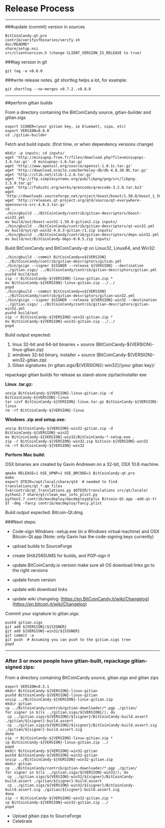 Release Process
====================

* * *

###update (commit) version in sources


	BitCoinCandy-qt.pro
	contrib/verifysfbinaries/verify.sh
	doc/README*
	share/setup.nsi
	src/clientversion.h (change CLIENT_VERSION_IS_RELEASE to true)

###tag version in git

	git tag -a v0.8.0

###write release notes. git shortlog helps a lot, for example:

	git shortlog --no-merges v0.7.2..v0.8.0

* * *

##perform gitian builds

 From a directory containing the BitCoinCandy source, gitian-builder and gitian.sigs
  
	export SIGNER=(your gitian key, ie bluematt, sipa, etc)
	export VERSION=0.8.0
	cd ./gitian-builder

 Fetch and build inputs: (first time, or when dependency versions change)

	mkdir -p inputs; cd inputs/
	wget 'http://miniupnp.free.fr/files/download.php?file=miniupnpc-1.6.tar.gz' -O miniupnpc-1.6.tar.gz
	wget 'http://www.openssl.org/source/openssl-1.0.1c.tar.gz'
	wget 'http://download.oracle.com/berkeley-db/db-4.8.30.NC.tar.gz'
	wget 'http://zlib.net/zlib-1.2.6.tar.gz'
	wget 'ftp://ftp.simplesystems.org/pub/libpng/png/src/libpng-1.5.9.tar.gz'
	wget 'http://fukuchi.org/works/qrencode/qrencode-3.2.0.tar.bz2'
	wget 'http://downloads.sourceforge.net/project/boost/boost/1.50.0/boost_1_50_0.tar.bz2'
	wget 'http://releases.qt-project.org/qt4/source/qt-everywhere-opensource-src-4.8.3.tar.gz'
	cd ..
	./bin/gbuild ../BitCoinCandy/contrib/gitian-descriptors/boost-win32.yml
	mv build/out/boost-win32-1.50.0-gitian2.zip inputs/
	./bin/gbuild ../BitCoinCandy/contrib/gitian-descriptors/qt-win32.yml
	mv build/out/qt-win32-4.8.3-gitian-r1.zip inputs/
	./bin/gbuild ../BitCoinCandy/contrib/gitian-descriptors/deps-win32.yml
	mv build/out/BitCoinCandy-deps-0.0.5.zip inputs/

 Build BitCoinCandy and BitCoinCandy-qt on Linux32, Linux64, and Win32:
  
	./bin/gbuild --commit BitCoinCandy=v${VERSION} ../BitCoinCandy/contrib/gitian-descriptors/gitian.yml
	./bin/gsign --signer $SIGNER --release ${VERSION} --destination ../gitian.sigs/ ../BitCoinCandy/contrib/gitian-descriptors/gitian.yml
	pushd build/out
	zip -r BitCoinCandy-${VERSION}-linux-gitian.zip *
	mv BitCoinCandy-${VERSION}-linux-gitian.zip ../../
	popd
	./bin/gbuild --commit BitCoinCandy=v${VERSION} ../BitCoinCandy/contrib/gitian-descriptors/gitian-win32.yml
	./bin/gsign --signer $SIGNER --release ${VERSION}-win32 --destination ../gitian.sigs/ ../BitCoinCandy/contrib/gitian-descriptors/gitian-win32.yml
	pushd build/out
	zip -r BitCoinCandy-${VERSION}-win32-gitian.zip *
	mv BitCoinCandy-${VERSION}-win32-gitian.zip ../../
	popd

  Build output expected:

  1. linux 32-bit and 64-bit binaries + source (BitCoinCandy-${VERSION}-linux-gitian.zip)
  2. windows 32-bit binary, installer + source (BitCoinCandy-${VERSION}-win32-gitian.zip)
  3. Gitian signatures (in gitian.sigs/${VERSION}[-win32]/(your gitian key)/

repackage gitian builds for release as stand-alone zip/tar/installer exe

**Linux .tar.gz:**

	unzip BitCoinCandy-${VERSION}-linux-gitian.zip -d BitCoinCandy-${VERSION}-linux
	tar czvf BitCoinCandy-${VERSION}-linux.tar.gz BitCoinCandy-${VERSION}-linux
	rm -rf BitCoinCandy-${VERSION}-linux

**Windows .zip and setup.exe:**

	unzip BitCoinCandy-${VERSION}-win32-gitian.zip -d BitCoinCandy-${VERSION}-win32
	mv BitCoinCandy-${VERSION}-win32/BitCoinCandy-*-setup.exe .
	zip -r BitCoinCandy-${VERSION}-win32.zip bitcoin-${VERSION}-win32
	rm -rf BitCoinCandy-${VERSION}-win32

**Perform Mac build:**

  OSX binaries are created by Gavin Andresen on a 32-bit, OSX 10.6 machine.

	qmake RELEASE=1 USE_UPNP=1 USE_QRCODE=1 BitCoinCandy-qt.pro
	make
	export QTDIR=/opt/local/share/qt4  # needed to find translations/qt_*.qm files
	T=$(contrib/qt_translations.py $QTDIR/translations src/qt/locale)
	python2.7 share/qt/clean_mac_info_plist.py
	python2.7 contrib/macdeploy/macdeployqtplus Bitcoin-Qt.app -add-qt-tr $T -dmg -fancy contrib/macdeploy/fancy.plist

 Build output expected: Bitcoin-Qt.dmg

###Next steps:

* Code-sign Windows -setup.exe (in a Windows virtual machine) and
  OSX Bitcoin-Qt.app (Note: only Gavin has the code-signing keys currently)

* upload builds to SourceForge

* create SHA256SUMS for builds, and PGP-sign it

* update BitCoinCandy.io version
  make sure all OS download links go to the right versions

* update forum version

* update wiki download links

* update wiki changelog: [https://en.BitCoinCandy.it/wiki/Changelog](https://en.bitcoin.it/wiki/Changelog)

Commit your signature to gitian.sigs:

	pushd gitian.sigs
	git add ${VERSION}/${SIGNER}
	git add ${VERSION}-win32/${SIGNER}
	git commit -a
	git push  # Assuming you can push to the gitian.sigs tree
	popd

-------------------------------------------------------------------------

### After 3 or more people have gitian-built, repackage gitian-signed zips:

From a directory containing BitCoinCandy source, gitian.sigs and gitian zips

	export VERSION=0.5.1
	mkdir BitCoinCandy-${VERSION}-linux-gitian
	pushd BitCoinCandy-${VERSION}-linux-gitian
	unzip ../BitCoinCandy-${VERSION}-linux-gitian.zip
	mkdir gitian
	cp ../BitCoinCandy/contrib/gitian-downloader/*.pgp ./gitian/
	for signer in $(ls ../gitian.sigs/${VERSION}/); do
	 cp ../gitian.sigs/${VERSION}/${signer}/BitCoinCandy-build.assert ./gitian/${signer}-build.assert
	 cp ../gitian.sigs/${VERSION}/${signer}/BitCoinCandy-build.assert.sig ./gitian/${signer}-build.assert.sig
	done
	zip -r BitCoinCandy-${VERSION}-linux-gitian.zip *
	cp BitCoinCandy-${VERSION}-linux-gitian.zip ../
	popd
	mkdir BitCoinCandy-${VERSION}-win32-gitian
	pushd BitCoinCandy-${VERSION}-win32-gitian
	unzip ../BitCoinCandy-${VERSION}-win32-gitian.zip
	mkdir gitian
	cp ../BitCoinCandy/contrib/gitian-downloader/*.pgp ./gitian/
	for signer in $(ls ../gitian.sigs/${VERSION}-win32/); do
	 cp ../gitian.sigs/${VERSION}-win32/${signer}/BitCoinCandy-build.assert ./gitian/${signer}-build.assert
	 cp ../gitian.sigs/${VERSION}-win32/${signer}/BitCoinCandy-build.assert.sig ./gitian/${signer}-build.assert.sig
	done
	zip -r BitCoinCandy-${VERSION}-win32-gitian.zip *
	cp BitCoinCandy-${VERSION}-win32-gitian.zip ../
	popd

- Upload gitian zips to SourceForge
- Celebrate 
